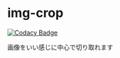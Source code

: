 # img-crop

[![Codacy Badge](https://api.codacy.com/project/badge/Grade/0c1c78a715d245ac84da7c1ee7051726)](https://www.codacy.com/app/ishi720/img-crop?utm_source=github.com&amp;utm_medium=referral&amp;utm_content=ishi720/img-crop&amp;utm_campaign=Badge_Grade)

画像をいい感じに中心で切り取れます
